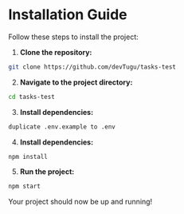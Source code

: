 # Installation Guide

Follow these steps to install the project:

1. **Clone the repository:**

```sh
git clone https://github.com/devTugu/tasks-test
```

2. **Navigate to the project directory:**

```sh
cd tasks-test
```

3. **Install dependencies:**

```sh
duplicate .env.example to .env
```

4. **Install dependencies:**

```sh
npm install
```

5. **Run the project:**

```sh
npm start
```

Your project should now be up and running!

